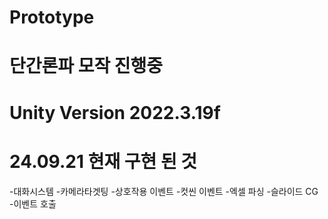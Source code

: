 # Prototype

# 단간론파 모작 진행중

# Unity Version 2022.3.19f 

# 24.09.21 현재 구현 된 것
-대화시스템
-카메라타겟팅
-상호작용 이벤트
-컷씬 이벤트
-엑셀 파싱
-슬라이드 CG
-이벤트 호출
